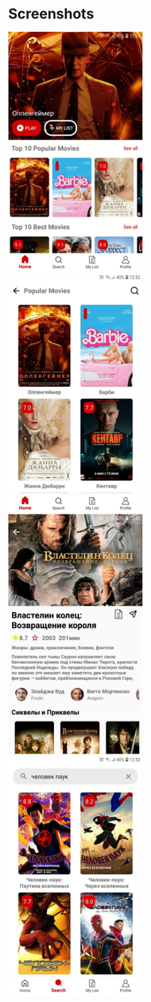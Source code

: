 # Screenshots
<p>
<a href="https://github.com/vitalik123123/PremiumMovieApp/blob/vitalik123123-patch-2/photo1690106035%20(2).jpeg" target="_blank">
  <img src="https://github.com/vitalik123123/PremiumMovieApp/blob/vitalik123123-patch-2/photo1690106035%20(2).jpeg" width="270" height="480" alt="Screenshot" style="max-width:100%;">
</a>
<a href="https://github.com/vitalik123123/PremiumMovieApp/blob/vitalik123123-patch-2/photo1690106035%20(1).jpeg" target="_blank">
  <img src="https://github.com/vitalik123123/PremiumMovieApp/blob/vitalik123123-patch-2/photo1690106035%20(1).jpeg" width="270" height="480" alt="Screenshot" style="max-width:100%;">
</a>
<a href="https://github.com/vitalik123123/PremiumMovieApp/blob/vitalik123123-patch-2/photo1690106035%20(3).jpeg" target="_blank">
  <img src="https://github.com/vitalik123123/PremiumMovieApp/blob/vitalik123123-patch-2/photo1690106035%20(3).jpeg" width="270" height="480" alt="Screenshot" style="max-width:100%;">
</a>
<a href="https://github.com/vitalik123123/PremiumMovieApp/blob/vitalik123123-patch-2/photo1690106035.jpeg" target="_blank">
  <img src="https://github.com/vitalik123123/PremiumMovieApp/blob/vitalik123123-patch-2/photo1690106035.jpeg" width="270" height="480" alt="Screenshot" style="max-width:100%;">
</a>
</p>
